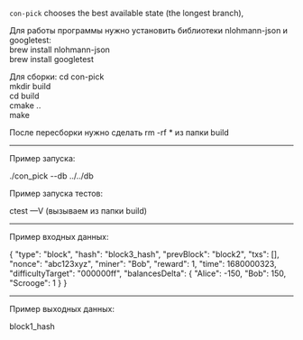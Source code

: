 `con-pick` chooses the best available state (the longest branch),

Для работы программы нужно установить библиотеки nlohmann-json и googletest: \
brew install nlohmann-json \
brew install googletest

Для сборки:
cd con-pick \
mkdir build \
cd build \
cmake .. \
make 

После пересборки нужно сделать rm -rf * из папки build

----
Пример запуска:

./con_pick --db ../../db

Пример запуска тестов:

ctest —V (вызываем из папки build)

----
Пример входных данных: 

{
  "type": "block",
  "hash": "block3_hash",
  "prevBlock": "block2",
  "txs": [],
  "nonce": "abc123xyz",
  "miner": "Bob",
  "reward": 1,
  "time": 1680000323,
  "difficultyTarget": "000000ff",
  "balancesDelta": {
     "Alice": -150,
     "Bob": 150,
     "Scrooge": 1
  }
}

----
Пример выходных данных: 

block1_hash




